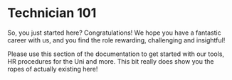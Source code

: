 # Technician 101

So, you just started here? Congratulations! We hope you have a fantastic career with us, and you find the role rewarding, challenging and insightful!

Please use this section of the documentation to get started with our tools, HR procedures for the Uni and more. This bit really does show you the ropes of actually existing here!

